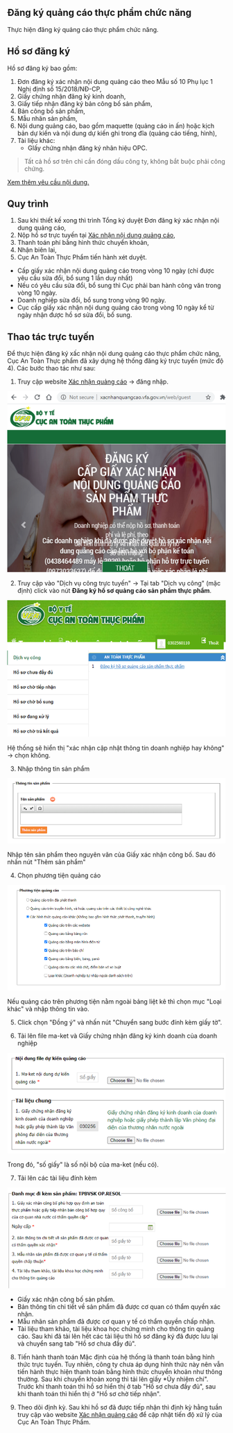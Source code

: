 ## Đăng ký quảng cáo thực phẩm chức năng
Thực hiện đăng ký quảng cáo thực phẩm chức năng.

## Hồ sơ đăng ký
Hồ sơ đăng ký bao gồm:
1. Đơn đăng ký xác nhận nội dung quảng cáo theo Mẫu số 10 Phụ lục 1 Nghị định số 15/2018/NĐ-CP,
2. Giấy chứng nhận đăng ký kinh doanh,
3. Giấy tiếp nhận đăng ký bản công bố sản phẩm,
4. Bản công bố sản phẩm,
5. Mẫu nhãn sản phẩm,
6. Nội dung quảng cáo, bao gồm maquette (quảng cáo in ấn) hoặc kịch bản dự kiến và nội dung dự kiến ghi trong đĩa (quảng cáo tiếng, hình),
7. Tài liệu khác:
    * GIấy chứng nhận đăng ký nhãn hiệu OPC.

> Tất cả hồ sơ trên chỉ cần đóng dấu công ty, không bắt buộc phải công chứng.

[Xem thêm yêu cầu nội dung.](./content-requirements.md#quang-cao-tpcn)

## Quy trình
1. Sau khi thiết kế xong thì trình Tổng ký duyệt Đơn đăng ký xác nhận nội dung quảng cáo,
2. Nộp hồ sơ trực tuyến tại [Xác nhận nội dung quảng cáo](http://xacnhanquangcao.vfa.gov.vn/),
3. Thanh toán phí bằng hình thức chuyển khoản,
4. Nhận biên lai,
5. Cục An Toàn Thực Phẩm tiến hành xét duyệt.
* Cấp giấy xác nhận nội dung quảng cáo trong vòng 10 ngày (chỉ được yêu cầu sửa đổi, bổ sung 1 lần duy nhất)
* Nếu có yêu cầu sửa đổi, bổ sung thì Cục phải ban hành công văn trong vòng 10 ngày.
* Doanh nghiệp sửa đổi, bổ sung trong vòng 90 ngày.
* Cục cấp giấy xác nhận nội dung quảng cáo trong vòng 10 ngày kể từ ngày nhận được hồ sơ sửa đổi, bổ sung.

## Thao tác trực tuyến
Để thực hiện đăng ký xấc nhận nội dung quảng cáo thực phẩm chức năng, Cục An Toàn Thực phẩm đã xây dựng hệ thống đăng ký trực tuyến (mức độ 4). Các bước thao tác như sau:
1. Truy cập website [Xác nhận quảng cáo](http://xacnhanquangcao.vfa.gov.vn/) -> đăng nhập. 

![Home login](../assets/img/screenshot/supple-login.png)

2. Truy cập vào "Dịch vụ công trực tuyến" -> Tại tab "Dịch vụ công" (mặc định) click vào nút **Đăng ký hồ sơ quảng cáo sản phẩm thực phẩm**.

![Home service](../assets/img/screenshot/supple-home.png)

Hệ thống sẽ hiển thị "xác nhận cập nhật thông tin doanh nghiệp hay không" -> chọn không.

3. Nhập thông tin sản phẩm

![Product info](../assets/img/screenshot/supple-product-info.png)

Nhập tên sản phẩm theo nguyên văn của Giấy xác nhận công bố. Sau đó nhấn nút "Thêm sản phẩm"

4. Chọn phương tiện quảng cáo

![Product media](../assets/img/screenshot/supple-media.png)

Nếu quảng cáo trên phương tiện nằm ngoài bảng liệt kê thì chọn mục 	"Loại khác" và nhập thông tin vào.

5. Click chọn "Đồng ý" và nhấn nút "Chuyển sang bước đính kèm giấy tờ".

6. Tải lên file ma-ket và Giấy chứng nhận đăng ký kinh doanh của doanh nghiệp

![Product media](../assets/img/screenshot/supple-maket.png)

Trong đó, "số giấy" là số nội bộ của ma-ket (nếu có).

7. Tải lên các tài liệu đính kèm

![Attach document](../assets/img/screenshot/supple-attach.png)

* Giấy xác nhận công bố sản phẩm.
* Bản thông tin chi tiết về sản phẩm đã được cơ quan có thẩm quyền xác nhận.
* Mẫu nhãn sản phẩm đã được cơ quan y tế có thẩm quyền chấp nhận.
* Tài liệu tham khảo, tài liệu khoa học chứng minh cho thông tin quảng cáo.
Sau khi đã tải lên hết các tài liệu thì hồ sơ đăng ký đã được lưu lại và chuyển sang tab "Hồ sơ chưa đầy đủ".

8. Tiến hành thanh toán
Mặc định của hệ thống là thanh toán bằng hình thức trực tuyến. Tuy nhiên, công ty chưa áp dụng hình thức này nên vẫn tiến hành thực hiện thanh toán bằng hình thức chuyển khoản như thông thường. Sau khi chuyển khoản xong thì tải lên giấy *Ủy nhiệm chi".
Trước khi thanh toán thì hồ sơ hiển thị ở tab "Hồ sơ chưa đầy đủ", sau khi thanh toán thì hiển thị ở "Hồ sơ chờ tiếp nhận".

9. Theo dõi định kỳ.
Sau khi hồ sơ đã được tiếp nhận thì định kỳ hằng tuần truy cập vào website [Xác nhận quảng cáo](http://xacnhanquangcao.vfa.gov.vn/) để cập nhật tiến độ xử lý của Cục An Toàn Thực Phẩm.

